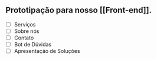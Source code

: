 
## Prototipação para nosso [[Front-end]].

- [ ] Serviços
- [ ] Sobre nós
- [ ] Contato
- [ ] Bot de Dúvidas
- [ ] Apresentação de Soluções
